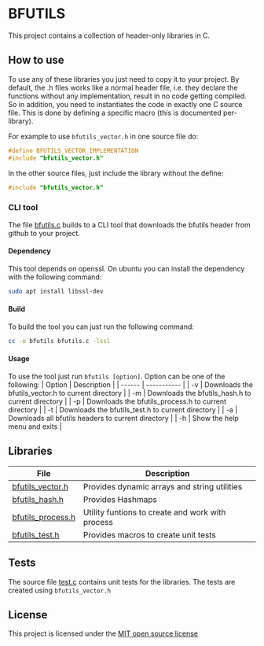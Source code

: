 # BFUTILS
This project contains a collection of header-only libraries in C.

## How to use
To use any of these libraries you just need to copy it to your project.
By default, the .h files works like a normal header file, i.e. they declare the functions without any implementation, result in no code getting compiled.
So in addition, you need to instantiates the code in exactly one C source file. This is done by defining a specific macro (this is documented per-library).

For example to use `bfutils_vector.h` in one source file do:
```c
#define BFUTILS_VECTOR_IMPLEMENTATION
#include "bfutils_vector.h"
```
In the other source files, just include the library without the define:
```c
#include "bfutils_vector.h"
```
### CLI tool
The file [bfutils.c](./bfutils.c) builds to a CLI tool that downloads the bfutils header from github to your project.
#### Dependency
This tool depends on openssl. On ubuntu you can install the dependency with the following command:
```bash
sudo apt install libssl-dev
```
#### Build
To build the tool you can just run the following command:
```bash
cc -o bfutils bfutils.c -lssl
```
#### Usage
To use the tool just run `bfutils [option]`. Option can be one of the following:
| Option | Description |
| ------ | ----------- |
| -v | Downloads the bfutils_vector.h to current directory |
| -m | Downloads the bfutils_hash.h to current directory |
| -p | Downloads the bfutils_process.h to current directory |
| -t | Downloads the bfutils_test.h to current directory |
| -a | Downloads all bfutils headers to current directory |
| -h | Show the help menu and exits |

## Libraries
| File | Description |
| ---- | ----------- |
| [bfutils_vector.h](./bfutils_vector.h) | Provides dynamic arrays and string utilities |
| [bfutils_hash.h](./bfutils_hash.h) | Provides Hashmaps |
| [bfutils_process.h](./bfutils_process.h) | Utility funtions to create and work with process | 
| [bfutils_test.h](./bfutils_test.h) | Provides macros to create unit tests | 

## Tests
The source file [test.c](./test.c) contains unit tests for the libraries. The tests are created using `bfutils_vector.h`

## License
This project is licensed under the [MIT open source license](./LICENSE)
